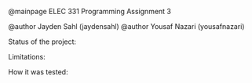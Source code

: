 

@mainpage ELEC 331 Programming Assignment 3

@author Jayden Sahl (jaydensahl)
@author Yousaf Nazari (yousafnazari)

Status of the project: 


Limitations:


How it was tested:


